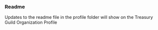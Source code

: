 ### Readme

Updates to the readme file in the profile folder will show on the Treasury Guild Organization Profile
